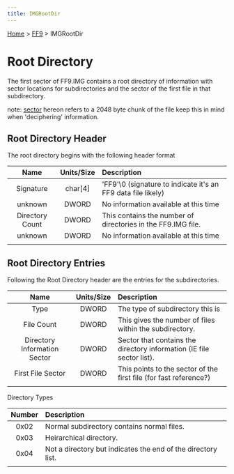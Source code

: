 ```yaml
---
title: IMGRootDir
---
```


[Home](Main%20Page.md) > [FF9](FF9.md) > IMGRootDir

# Root Directory

The first sector of FF9.IMG contains a root directory of information
with sector locations for subdirectories and the sector of the first
file in that subdirectory.

note: [sector][] hereon refers to a 2048 byte chunk of the file keep
this in mind when 'deciphering' information.

## Root Directory Header

The root directory begins with the following header format

|      Name       | Units/Size | Description                                                   |
|:---------------:|:----------:|:--------------------------------------------------------------|
|    Signature    | char\[4\]  | 'FF9'\\0 (signature to indicate it's an FF9 data file likely) |
|     unknown     |   DWORD    | No information available at this time                         |
| Directory Count |   DWORD    | This contains the number of directories in the FF9.IMG file.  |
|     unknown     |   DWORD    | No information available at this time                         |
|                 |            |                                                               |

## Root Directory Entries

Following the Root Directory header are the entries for the
subdirectories.

|             Name             | Units/Size | Description                                                           |
|:----------------------------:|:----------:|:----------------------------------------------------------------------|
|             Type             |   DWORD    | The type of subdirectory this is                                      |
|          File Count          |   DWORD    | This gives the number of files within the subdirectory.               |
| Directory Information Sector |   DWORD    | Sector that contains the directory information (IE file sector list). |
|      First File Sector       |   DWORD    | This points to the sector of the first file (for fast reference?)     |
|                              |            |                                                                       |

Directory Types

| Number | Description                                                  |
|:------:|:-------------------------------------------------------------|
|  0x02  | Normal subdirectory contains normal files.                   |
|  0x03  | Heirarchical directory.                                      |
|  0x04  | Not a directory but indicates the end of the directory list. |
|        |                                                              |

  [sector]: glossary/sector.md "wikilink"

